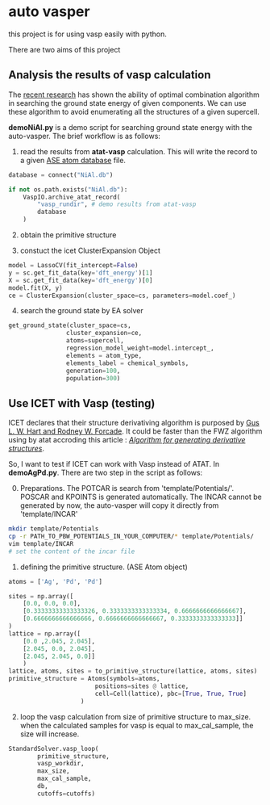 # auto vasper
this project is for using vasp easily with python. 

There are two aims of this project

## Analysis the results of vasp calculation

The [recent research](https://arxiv.org/abs/2205.09007) has shown the ability of optimal combination algorithm in searching the ground state energy of given components. We can use these algorithm to avoid enumerating all the structures of a given supercell.

**demoNiAl.py** is a demo script for searching ground state energy with the auto-vasper. The brief workflow is as follows:

1. read the results from **atat-vasp** calculation. This will write the record to a given [ASE atom database](https://wiki.fysik.dtu.dk/ase/ase/db/db.html) file.

```py
database = connect("NiAl.db")

if not os.path.exists("NiAl.db"):
    VaspIO.archive_atat_record(
        "vasp_rundir", # demo results from atat-vasp
        database
    )
```

2. obtain the primitive structure

3. constuct the icet ClusterExpansion Object

```py
model = LassoCV(fit_intercept=False)
y = sc.get_fit_data(key='dft_energy')[1]
X = sc.get_fit_data(key='dft_energy')[0]
model.fit(X, y)
ce = ClusterExpansion(cluster_space=cs, parameters=model.coef_)
```

4. search the ground state by EA solver
```py
get_ground_state(cluster_space=cs,
                cluster_expansion=ce,
                atoms=supercell,
                regression_model_weight=model.intercept_,
                elements = atom_type,
                elements_label = chemical_symbols,
                generation=100,
                population=300)
```

## Use ICET with Vasp (testing)

ICET declares that their structure derivativing algorithm is purposed by [Gus L. W. Hart and Rodney W. Forcade](https://icet.materialsmodeling.org/moduleref_icet/tools.html#icet.tools.enumerate_structures). It could be faster than the FWZ algorithm using by atat accroding this article : [*Algorithm for generating derivative structures*](http://dx.doi.org/10.1103/PhysRevB.77.224115).

So, I want to test if ICET can work with Vasp instead of ATAT. In **demoAgPd.py**. There are two step in the script as follows: 

0. Preparations. The POTCAR is search from 'template/Potentials/'. POSCAR and KPOINTS is generated automatically. The INCAR cannot be generated by now, the auto-vasper will copy it directly from 'template/INCAR'
```sh
mkdir template/Potentials
cp -r PATH_TO_PBW_POTENTIALS_IN_YOUR_COMPUTER/* template/Potentials/
vim template/INCAR
# set the content of the incar file
```


1. defining the primitive structure. (ASE Atom object)
```py
atoms = ['Ag', 'Pd', 'Pd']

sites = np.array([
    [0.0, 0.0, 0.0],
    [0.33333333333333326, 0.3333333333333334, 0.6666666666666667],
    [0.6666666666666666, 0.6666666666666667, 0.3333333333333333]]
)
lattice = np.array([
    [0.0 ,2.045, 2.045], 
    [2.045, 0.0, 2.045], 
    [2.045, 2.045, 0.0]]
    )
lattice, atoms, sites = to_primitive_structure(lattice, atoms, sites)
primitive_structure = Atoms(symbols=atoms,
                        positions=sites @ lattice,
                        cell=Cell(lattice), pbc=[True, True, True]
                    )
```

2. loop the vasp calculation from size of primitive structure to max_size. when the calculated samples for vasp is equal to max_cal_sample, the size will increase. 
   
```py
StandardSolver.vasp_loop(
        primitive_structure, 
        vasp_workdir, 
        max_size, 
        max_cal_sample, 
        db,
        cutoffs=cutoffs)
```

